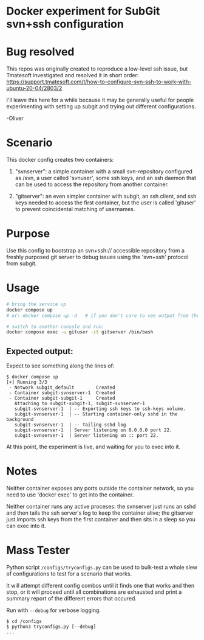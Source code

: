 Docker experiment for SubGit svn+ssh configuration
==================================================

# Bug resolved

This repos was originally created to reproduce a low-level ssh issue, but
Tmatesoft investigated and resolved it in short order:
https://support.tmatesoft.com/t/how-to-configure-svn-ssh-to-work-with-ubuntu-20-04/2803/2

I'll leave this here for a while because it may be generally useful for people
experimenting with setting up subgit and trying out different configurations.

-Oliver


# Scenario

This docker config creates two containers:

1. "svnserver": a simple container with a small svn-repository configured
as /svn, a user called 'svnuser', some ssh keys, and an ssh daemon that can
be used to access the repository from another container.

2. "gitserver": an even simpler container with subgit, an ssh client, and
ssh keys needed to access the first container, but the user is called 'gituser'
to prevent coincidental matching of usernames.


# Purpose

Use this config to bootstrap an svn+ssh:// accessible repository from
a freshly purposed git server to debug issues using the 'svn+ssh' protocol
from subgit.


# Usage

```bash
# bring the service up
docker compose up
# or: docker compose up -d   # if you don't care to see output from the containers

# switch to another console and run:
docker compose exec -u gituser -it gitserver /bin/bash
```

## Expected output:

Expect to see something along the lines of:

```
$ docker compose up
[+] Running 3/3
 - Network subgit_default        Created
 - Container subgit-svnserver-1  Created
 - Container subgit-subgit-1     Created
   Attaching to subgit-subgit-1, subgit-svnserver-1
   subgit-svnserver-1  | -- Exporting ssh keys to ssh-keys volume.
   subgit-svnserver-1  | -- Starting container-only sshd in the background
   subgit-svnserver-1  | -- Tailing sshd log
   subgit-svnserver-1  | Server listening on 0.0.0.0 port 22.
   subgit-svnserver-1  | Server listening on :: port 22.
```

At this point, the experiment is live, and waiting for you to exec into it.

# Notes

Neither container exposes any ports outside the container network, so you need
to use 'docker exec' to get into the container.

Neither container runs any active proceses: the svnserver just runs an sshd and
then tails the ssh server's log to keep the container alive; the gitserver just
imports ssh keys from the first container and then sits in a sleep so you can
exec into it.


# Mass Tester

Python script `/configs/tryconfigs.py` can be used to bulk-test a whole slew
of configurations to test for a scenario that works.

It will attempt different config combos until it finds one that works and
then stop, or it will proceed until all combinations are exhausted and print
a summary report of the different errors that occured.

Run with `--debug` for verbose logging.

```
$ cd /configs
$ python3 tryconfigs.py [--debug]
...
```


